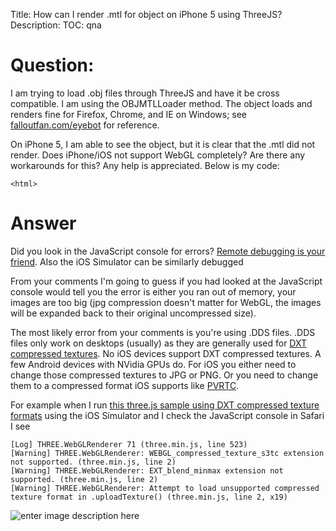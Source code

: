 Title: How can I render .mtl for object on iPhone 5 using ThreeJS?
Description:
TOC: qna

# Question:

I am trying to load .obj files through ThreeJS and have it be cross compatible. I am using the OBJMTLLoader method. The object loads and renders fine for Firefox, Chrome, and IE on Windows; see [falloutfan.com/eyebot][1] for reference.

On iPhone 5, I am able to see the object, but it is clear that the .mtl did not render. Does iPhone/iOS not support WebGL completely? Are there any workarounds for this? Any help is appreciated.  Below is my code:

    <html>
 <head>

  <script src="threejs/build/three.min.js"></script>
  <script src="threejs/src/loaders/OBJLoader.js"></script>
  <script src="threejs/src/loaders/OBJMTLLoader.js"></script>
  <script src="threejs/src/loaders/MTLLoader.js"></script>
  <script src="threejs/src/loaders/DDSLoader.js"></script>
 
 </head>

 <body>

  <script>
   
   var scene = new THREE.Scene();
   var camera = new THREE.PerspectiveCamera( 75, window.innerWidth/window.innerHeight, 0.1, 1000 );
   clock = new THREE.Clock();
   
   // ambient
   var ambient = new THREE.AmbientLight(0xeeeeee);
   scene.add(ambient);
   
   // light
   var light = new THREE.PointLight( 0xffffff, 1, 50 );
   light.position.set(0, 0, 6 ).normalize();
   scene.add( light );

   THREE.Loader.Handlers.add( /\.dds$/i, new THREE.DDSLoader());
   
   // instantiate a loader
   var loader = new THREE.OBJMTLLoader();
   
   // load a resource
   loader.load(
    // resource URL
    'eyebot.obj', 'eyebot.mtl',
    // Function when resource is loaded
    function ( object ) {
     object.position.set(0, 0, 0);
     camera.position.set(0, 12, 0);
     camera.lookAt(new THREE.Vector3(0,0,0));
     obj = object;
     scene.add( obj );
    }
   );
   
   obj = null;
   var render = function ()
   {
    deg_per_sec = 40;
    delta = clock.getDelta();
    requestAnimationFrame( render );
    renderer.render(scene, camera);
    if (obj)
    {
     obj.rotation.x += delta * Math.PI / 180 * deg_per_sec; // Rotates 1 degree per second
     obj.rotation.y += delta * Math.PI / 180 * deg_per_sec * 1.5;
    }
    
   };
   
   renderer = new THREE.WebGLRenderer({
    antialias: true,
    alpha: true
   });
   renderer.setClearColor( 0x000000, 1);
   renderer.setSize( window.innerWidth, window.innerHeight );
   document.body.appendChild( renderer.domElement );
    
   if (window.addEventListener)
    window.addEventListener('load', render, false);
   else if (window.attachEvent)
    window.attachEvent('onload', render);
   else window.onload = render;
   
  </script>

 </body>

</html>


  [1]: http://falloutfan.com/eyebot

# Answer

Did you look in the JavaScript console for errors? [Remote debugging is your friend](http://developer.telerik.com/featured/a-concise-guide-to-remote-debugging-on-ios-android-and-windows-phone/). Also the iOS Simulator can be similarly debugged

From your comments I'm going to guess if you had looked at the JavaScript console would tell you the error is either you ran out of memory, your images are too big (jpg compression doesn't matter for WebGL, the images will be expanded back to their original uncompressed size).

The most likely error from your comments is you're using .DDS files. .DDS files only work on desktops (usually) as they are generally used for [DXT compressed textures](https://www.khronos.org/registry/webgl/extensions/WEBGL_compressed_texture_s3tc/). No iOS devices support DXT compressed textures. A few Android devices with NVidia GPUs do. For iOS you either need to change those compressed textures to JPG or PNG. Or you need to change them to a compressed format iOS supports like [PVRTC](https://www.khronos.org/registry/webgl/extensions/WEBGL_compressed_texture_pvrtc/).

For example when I run [this three.js sample using DXT compressed texture formats](http://threejs.org/examples/webgl_materials_texture_compressed.html) using the iOS Simulator and I check the JavaScript console in Safari I see

    [Log] THREE.WebGLRenderer 71 (three.min.js, line 523)
    [Warning] THREE.WebGLRenderer: WEBGL_compressed_texture_s3tc extension not supported. (three.min.js, line 2)
    [Warning] THREE.WebGLRenderer: EXT_blend_minmax extension not supported. (three.min.js, line 2)
    [Warning] THREE.WebGLRenderer: Attempt to load unsupported compressed texture format in .uploadTexture() (three.min.js, line 2, x19)

![enter image description here][1]


  [1]: http://i.stack.imgur.com/nbaSL.jpg
